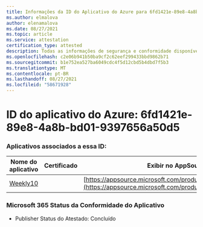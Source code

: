```yaml
---
title: Informações da ID do Aplicativo do Azure para 6fd1421e-89e8-4a8b-bd01-9397656a50d5
ms.author: elmalova
author: elenamalova
ms.date: 08/27/2021
ms.topic: article
ms.service: attestation
certification_type: attested
description: Todas as informações de segurança e conformidade disponíveis para o 6fd1421e-89e8-4a8b-bd01-9397656a50d5.
ms.openlocfilehash: c2e06b941b50ba9cf2c62eef299433bbd9862b71
ms.sourcegitcommit: b1e752ea527ba6049cdc4f5d12cbd5b4dbd7f5b3
ms.translationtype: MT
ms.contentlocale: pt-BR
ms.lasthandoff: 08/27/2021
ms.locfileid: "58671928"
---
```

# <a name="azure-app-id-6fd1421e-89e8-4a8b-bd01-9397656a50d5"></a>ID do aplicativo do Azure: 6fd1421e-89e8-4a8b-bd01-9397656a50d5


### <a name="apps-associated-with-this-id"></a>Aplicativos associados a essa ID:
| **Nome do aplicativo** | **Certificado** | **Exibir no AppSource** |
|--------------|---------------|-----------------------|
| [Weekly10](https://docs.microsoft.com/microsoft-365-app-certification/forward/WA200001441) |  | [https://appsource.microsoft.com/product/office/WA200001441](https://appsource.microsoft.com/product/office/WA200001441) |

### <a name="microsoft-365-app-compliance-status"></a>Microsoft 365 Status da Conformidade do Aplicativo
- Publisher Status do Atestado: Concluído
